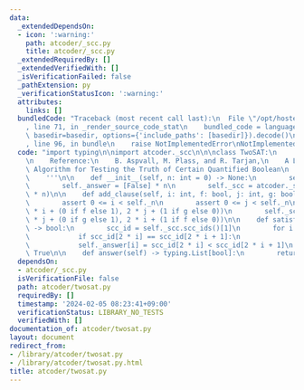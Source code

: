 ```yaml
---
data:
  _extendedDependsOn:
  - icon: ':warning:'
    path: atcoder/_scc.py
    title: atcoder/_scc.py
  _extendedRequiredBy: []
  _extendedVerifiedWith: []
  _isVerificationFailed: false
  _pathExtension: py
  _verificationStatusIcon: ':warning:'
  attributes:
    links: []
  bundledCode: "Traceback (most recent call last):\n  File \"/opt/hostedtoolcache/PyPy/3.10.13/x64/lib/pypy3.10/site-packages/onlinejudge_verify/documentation/build.py\"\
    , line 71, in _render_source_code_stat\n    bundled_code = language.bundle(stat.path,\
    \ basedir=basedir, options={'include_paths': [basedir]}).decode()\n  File \"/opt/hostedtoolcache/PyPy/3.10.13/x64/lib/pypy3.10/site-packages/onlinejudge_verify/languages/python.py\"\
    , line 96, in bundle\n    raise NotImplementedError\nNotImplementedError\n"
  code: "import typing\n\nimport atcoder._scc\n\n\nclass TwoSAT:\n    '''\n    2-SAT\n\
    \n    Reference:\n    B. Aspvall, M. Plass, and R. Tarjan,\n    A Linear-Time\
    \ Algorithm for Testing the Truth of Certain Quantified Boolean\n    Formulas\n\
    \    '''\n\n    def __init__(self, n: int = 0) -> None:\n        self._n = n\n\
    \        self._answer = [False] * n\n        self._scc = atcoder._scc.SCCGraph(2\
    \ * n)\n\n    def add_clause(self, i: int, f: bool, j: int, g: bool) -> None:\n\
    \        assert 0 <= i < self._n\n        assert 0 <= j < self._n\n\n        self._scc.add_edge(2\
    \ * i + (0 if f else 1), 2 * j + (1 if g else 0))\n        self._scc.add_edge(2\
    \ * j + (0 if g else 1), 2 * i + (1 if f else 0))\n\n    def satisfiable(self)\
    \ -> bool:\n        scc_id = self._scc.scc_ids()[1]\n        for i in range(self._n):\n\
    \            if scc_id[2 * i] == scc_id[2 * i + 1]:\n                return False\n\
    \            self._answer[i] = scc_id[2 * i] < scc_id[2 * i + 1]\n        return\
    \ True\n\n    def answer(self) -> typing.List[bool]:\n        return self._answer\n"
  dependsOn:
  - atcoder/_scc.py
  isVerificationFile: false
  path: atcoder/twosat.py
  requiredBy: []
  timestamp: '2024-02-05 08:23:41+09:00'
  verificationStatus: LIBRARY_NO_TESTS
  verifiedWith: []
documentation_of: atcoder/twosat.py
layout: document
redirect_from:
- /library/atcoder/twosat.py
- /library/atcoder/twosat.py.html
title: atcoder/twosat.py
---
```


